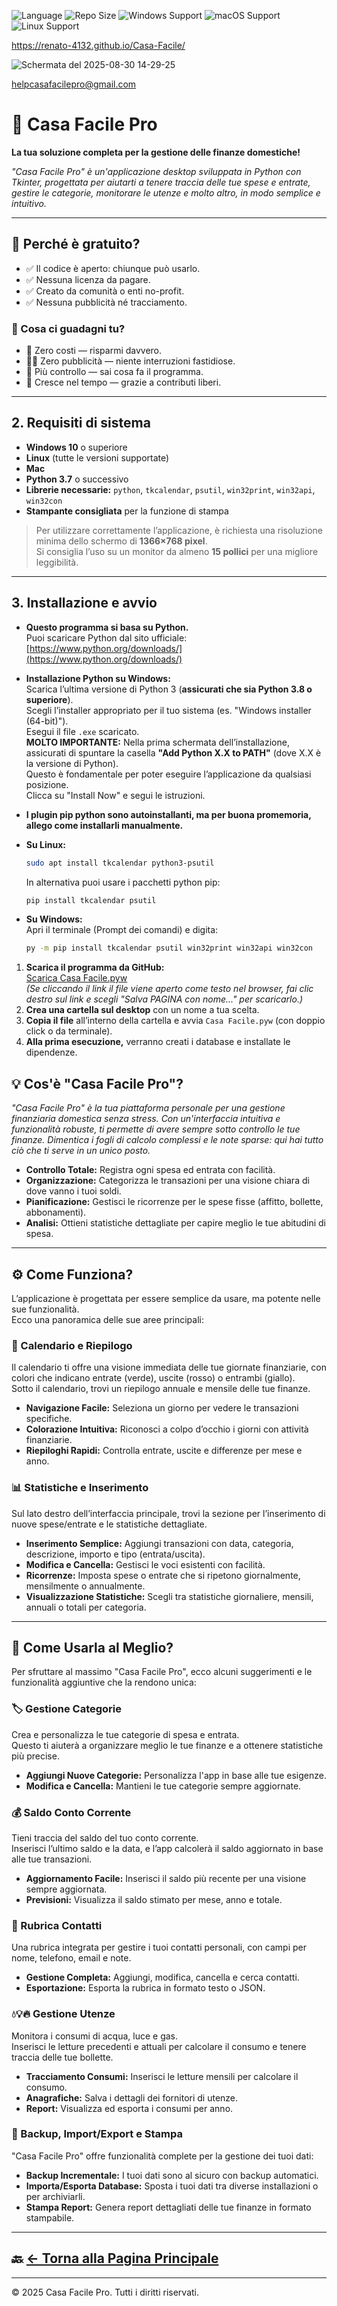 ![Language](https://img.shields.io/badge/language-Python-F7DF1E?logo=python&logoColor=black) ![Repo Size](https://img.shields.io/github/repo-size/Renato-4132/Casa-Facile) ![Windows Support](https://img.shields.io/badge/Windows-✔️-blue?logo=windows) ![macOS Support](https://img.shields.io/badge/macOS-✔️-lightgrey?logo=apple)
![Linux Support](https://img.shields.io/badge/Linux-✔️-yellow?logo=linux)

https://renato-4132.github.io/Casa-Facile/

![Schermata del 2025-08-30 14-29-25](https://github.com/user-attachments/assets/424b4116-a81a-4859-a0d1-61366af9fd82)

helpcasafacilepro@gmail.com

# 🏡 Casa Facile Pro

**La tua soluzione completa per la gestione delle finanze domestiche!**

_"Casa Facile Pro" è un'applicazione desktop sviluppata in Python con Tkinter, progettata per aiutarti a tenere traccia delle tue spese e entrate, gestire le categorie, monitorare le utenze e molto altro, in modo semplice e intuitivo._

---

## 🎁 Perché è gratuito?

- ✅ Il codice è aperto: chiunque può usarlo.
- ✅ Nessuna licenza da pagare.
- ✅ Creato da comunità o enti no-profit.
- ✅ Nessuna pubblicità né tracciamento.

### 🌟 Cosa ci guadagni tu?
- 💸 Zero costi — risparmi davvero.
- 🙅‍♂️ Zero pubblicità — niente interruzioni fastidiose.
- 🔧 Più controllo — sai cosa fa il programma.
- 🌱 Cresce nel tempo — grazie a contributi liberi.

---

## 2. Requisiti di sistema

- **Windows 10** o superiore
- **Linux** (tutte le versioni supportate)
- **Mac**
- **Python 3.7** o successivo
- **Librerie necessarie:** `python`, `tkcalendar`, `psutil`, `win32print`, `win32api`, `win32con`
- **Stampante consigliata** per la funzione di stampa

> Per utilizzare correttamente l’applicazione, è richiesta una risoluzione minima dello schermo di **1366×768 pixel**.  
> Si consiglia l’uso su un monitor da almeno **15 pollici** per una migliore leggibilità.

---

## 3. Installazione e avvio

- **Questo programma si basa su Python.**  
  Puoi scaricare Python dal sito ufficiale:  
  [https://www.python.org/downloads/](https://www.python.org/downloads/)

- **Installazione Python su Windows:**  
  Scarica l’ultima versione di Python 3 (**assicurati che sia Python 3.8 o superiore**).  
  Scegli l’installer appropriato per il tuo sistema (es. "Windows installer (64-bit)").  
  Esegui il file `.exe` scaricato.  
  **MOLTO IMPORTANTE:** Nella prima schermata dell’installazione, assicurati di spuntare la casella **"Add Python X.X to PATH"** (dove X.X è la versione di Python).  
  Questo è fondamentale per poter eseguire l’applicazione da qualsiasi posizione.  
  Clicca su "Install Now" e segui le istruzioni.

- **I plugin pip python sono autoinstallanti, ma per buona promemoria, allego come installarli manualmente.**

- **Su Linux:**
  ```bash
  sudo apt install tkcalendar python3-psutil
  ```
  In alternativa puoi usare i pacchetti python pip:
  ```bash
  pip install tkcalendar psutil
  ```

- **Su Windows:**  
  Apri il terminale (Prompt dei comandi) e digita:
  ```bash
  py -m pip install tkcalendar psutil win32print win32api win32con
  ```

1. **Scarica il programma da GitHub:**  
   [Scarica Casa Facile.pyw](https://github.com/Renato-4132/Casa-Facile/raw/main/Casa%20Facile.pyw)  
   *(Se cliccando il link il file viene aperto come testo nel browser, fai clic destro sul link e scegli "Salva PAGINA con nome..." per scaricarlo.)*
2. **Crea una cartella sul desktop** con un nome a tua scelta.
3. **Copia il file** all’interno della cartella e avvia `Casa Facile.pyw`
   (con doppio click o da terminale).
4. **Alla prima esecuzione,** verranno creati i database e installate le dipendenze.


## 💡 Cos'è "Casa Facile Pro"?

_"Casa Facile Pro" è la tua piattaforma personale per una gestione finanziaria domestica senza stress. Con un'interfaccia intuitiva e funzionalità robuste, ti permette di avere sempre sotto controllo le tue finanze. Dimentica i fogli di calcolo complessi e le note sparse: qui hai tutto ciò che ti serve in un unico posto._

- **Controllo Totale:** Registra ogni spesa ed entrata con facilità.
- **Organizzazione:** Categorizza le transazioni per una visione chiara di dove vanno i tuoi soldi.
- **Pianificazione:** Gestisci le ricorrenze per le spese fisse (affitto, bollette, abbonamenti).
- **Analisi:** Ottieni statistiche dettagliate per capire meglio le tue abitudini di spesa.

---

## ⚙️ Come Funziona?

L’applicazione è progettata per essere semplice da usare, ma potente nelle sue funzionalità.  
Ecco una panoramica delle sue aree principali:

### 📅 Calendario e Riepilogo

Il calendario ti offre una visione immediata delle tue giornate finanziarie, con colori che indicano entrate (verde), uscite (rosso) o entrambi (giallo).  
Sotto il calendario, trovi un riepilogo annuale e mensile delle tue finanze.

- **Navigazione Facile:** Seleziona un giorno per vedere le transazioni specifiche.
- **Colorazione Intuitiva:** Riconosci a colpo d’occhio i giorni con attività finanziarie.
- **Riepiloghi Rapidi:** Controlla entrate, uscite e differenze per mese e anno.

### 📊 Statistiche e Inserimento

Sul lato destro dell’interfaccia principale, trovi la sezione per l’inserimento di nuove spese/entrate e le statistiche dettagliate.

- **Inserimento Semplice:** Aggiungi transazioni con data, categoria, descrizione, importo e tipo (entrata/uscita).
- **Modifica e Cancella:** Gestisci le voci esistenti con facilità.
- **Ricorrenze:** Imposta spese o entrate che si ripetono giornalmente, mensilmente o annualmente.
- **Visualizzazione Statistiche:** Scegli tra statistiche giornaliere, mensili, annuali o totali per categoria.

---

## 🚀 Come Usarla al Meglio?

Per sfruttare al massimo "Casa Facile Pro", ecco alcuni suggerimenti e le funzionalità aggiuntive che la rendono unica:

### 🏷️ Gestione Categorie

Crea e personalizza le tue categorie di spesa e entrata.  
Questo ti aiuterà a organizzare meglio le tue finanze e a ottenere statistiche più precise.

- **Aggiungi Nuove Categorie:** Personalizza l'app in base alle tue esigenze.
- **Modifica e Cancella:** Mantieni le tue categorie sempre aggiornate.

### 💰 Saldo Conto Corrente

Tieni traccia del saldo del tuo conto corrente.  
Inserisci l’ultimo saldo e la data, e l’app calcolerà il saldo aggiornato in base alle tue transazioni.

- **Aggiornamento Facile:** Inserisci il saldo più recente per una visione sempre aggiornata.
- **Previsioni:** Visualizza il saldo stimato per mese, anno e totale.

### 👥 Rubrica Contatti

Una rubrica integrata per gestire i tuoi contatti personali, con campi per nome, telefono, email e note.

- **Gestione Completa:** Aggiungi, modifica, cancella e cerca contatti.
- **Esportazione:** Esporta la rubrica in formato testo o JSON.

### 💧💡🔥 Gestione Utenze

Monitora i consumi di acqua, luce e gas.  
Inserisci le letture precedenti e attuali per calcolare il consumo e tenere traccia delle tue bollette.

- **Tracciamento Consumi:** Inserisci le letture mensili per calcolare il consumo.
- **Anagrafiche:** Salva i dettagli dei fornitori di utenze.
- **Report:** Visualizza ed esporta i consumi per anno.

### 🔄 Backup, Import/Export e Stampa

"Casa Facile Pro" offre funzionalità complete per la gestione dei tuoi dati:

- **Backup Incrementale:** I tuoi dati sono al sicuro con backup automatici.
- **Importa/Esporta Database:** Sposta i tuoi dati tra diverse installazioni o per archiviarli.
- **Stampa Report:** Genera report dettagliati delle tue finanze in formato stampabile.

---

## 🔙 [← Torna alla Pagina Principale](https://github.com/Renato-4132/Casa-Facile)

---

© 2025 Casa Facile Pro. Tutti i diritti riservati.
